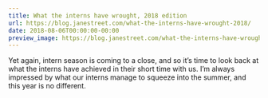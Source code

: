 ```yaml
---
title: What the interns have wrought, 2018 edition
url: https://blog.janestreet.com/what-the-interns-have-wrought-2018/
date: 2018-08-06T00:00:00-00:00
preview_image: https://blog.janestreet.com/what-the-interns-have-wrought-2018/smelting.jpg
---
```


<p>Yet again, intern season is coming to a close, and so it’s time to
look back at what the interns have achieved in their short time with
us.  I’m always impressed by what our interns manage to squeeze into
the summer, and this year is no different.</p>
